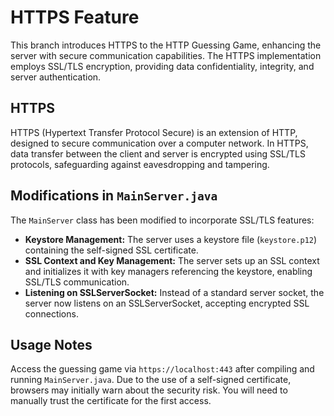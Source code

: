 # HTTPS Feature

This branch introduces HTTPS to the HTTP Guessing Game, enhancing the server with secure communication capabilities. The HTTPS implementation employs SSL/TLS encryption, providing data confidentiality, integrity, and server authentication.

## HTTPS

HTTPS (Hypertext Transfer Protocol Secure) is an extension of HTTP, designed to secure communication over a computer network. In HTTPS, data transfer between the client and server is encrypted using SSL/TLS protocols, safeguarding against eavesdropping and tampering.

## Modifications in `MainServer.java`

The `MainServer` class has been modified to incorporate SSL/TLS features:

- **Keystore Management:** The server uses a keystore file (`keystore.p12`) containing the self-signed SSL certificate.
- **SSL Context and Key Management:** The server sets up an SSL context and initializes it with key managers referencing the keystore, enabling SSL/TLS communication.
- **Listening on SSLServerSocket:** Instead of a standard server socket, the server now listens on an SSLServerSocket, accepting encrypted SSL connections.

## Usage Notes

Access the guessing game via `https://localhost:443` after compiling and running `MainServer.java`. Due to the use of a self-signed certificate, browsers may initially warn about the security risk. You will need to manually trust the certificate for the first access.